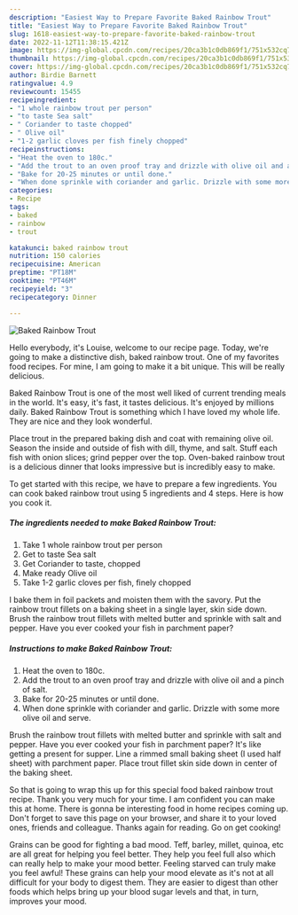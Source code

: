 ```yaml
---
description: "Easiest Way to Prepare Favorite Baked Rainbow Trout"
title: "Easiest Way to Prepare Favorite Baked Rainbow Trout"
slug: 1618-easiest-way-to-prepare-favorite-baked-rainbow-trout
date: 2022-11-12T11:38:15.421Z
image: https://img-global.cpcdn.com/recipes/20ca3b1c0db869f1/751x532cq70/baked-rainbow-trout-recipe-main-photo.jpg
thumbnail: https://img-global.cpcdn.com/recipes/20ca3b1c0db869f1/751x532cq70/baked-rainbow-trout-recipe-main-photo.jpg
cover: https://img-global.cpcdn.com/recipes/20ca3b1c0db869f1/751x532cq70/baked-rainbow-trout-recipe-main-photo.jpg
author: Birdie Barnett
ratingvalue: 4.9
reviewcount: 15455
recipeingredient:
- "1 whole rainbow trout per person"
- "to taste Sea salt"
- " Coriander to taste chopped"
- " Olive oil"
- "1-2 garlic cloves per fish finely chopped"
recipeinstructions:
- "Heat the oven to 180c."
- "Add the trout to an oven proof tray and drizzle with olive oil and a pinch of salt."
- "Bake for 20-25 minutes or until done."
- "When done sprinkle with coriander and garlic. Drizzle with some more olive oil and serve."
categories:
- Recipe
tags:
- baked
- rainbow
- trout

katakunci: baked rainbow trout 
nutrition: 150 calories
recipecuisine: American
preptime: "PT18M"
cooktime: "PT46M"
recipeyield: "3"
recipecategory: Dinner

---
```



![Baked Rainbow Trout](https://img-global.cpcdn.com/recipes/20ca3b1c0db869f1/751x532cq70/baked-rainbow-trout-recipe-main-photo.jpg)

Hello everybody, it's Louise, welcome to our recipe page. Today, we're going to make a distinctive dish, baked rainbow trout. One of my favorites food recipes. For mine, I am going to make it a bit unique. This will be really delicious.

Baked Rainbow Trout is one of the most well liked of current trending meals in the world. It's easy, it's fast, it tastes delicious. It's enjoyed by millions daily. Baked Rainbow Trout is something which I have loved my whole life. They are nice and they look wonderful.

Place trout in the prepared baking dish and coat with remaining olive oil. Season the inside and outside of fish with dill, thyme, and salt. Stuff each fish with onion slices; grind pepper over the top. Oven-baked rainbow trout is a delicious dinner that looks impressive but is incredibly easy to make.


To get started with this recipe, we have to prepare a few ingredients. You can cook baked rainbow trout using 5 ingredients and 4 steps. Here is how you cook it.

<!--inarticleads1-->

##### The ingredients needed to make Baked Rainbow Trout:

1. Take 1 whole rainbow trout per person
1. Get to taste Sea salt
1. Get  Coriander to taste, chopped
1. Make ready  Olive oil
1. Take 1-2 garlic cloves per fish, finely chopped


I bake them in foil packets and moisten them with the savory. Put the rainbow trout fillets on a baking sheet in a single layer, skin side down. Brush the rainbow trout fillets with melted butter and sprinkle with salt and pepper. Have you ever cooked your fish in parchment paper? 

<!--inarticleads2-->

##### Instructions to make Baked Rainbow Trout:

1. Heat the oven to 180c.
1. Add the trout to an oven proof tray and drizzle with olive oil and a pinch of salt.
1. Bake for 20-25 minutes or until done.
1. When done sprinkle with coriander and garlic. Drizzle with some more olive oil and serve.


Brush the rainbow trout fillets with melted butter and sprinkle with salt and pepper. Have you ever cooked your fish in parchment paper? It&#39;s like getting a present for supper. Line a rimmed small baking sheet (I used half sheet) with parchment paper. Place trout fillet skin side down in center of the baking sheet. 

So that is going to wrap this up for this special food baked rainbow trout recipe. Thank you very much for your time. I am confident you can make this at home. There is gonna be interesting food in home recipes coming up. Don't forget to save this page on your browser, and share it to your loved ones, friends and colleague. Thanks again for reading. Go on get cooking!

Grains can be good for fighting a bad mood. Teff, barley, millet, quinoa, etc are all great for helping you feel better. They help you feel full also which can really help to make your mood better. Feeling starved can truly make you feel awful! These grains can help your mood elevate as it's not at all difficult for your body to digest them. They are easier to digest than other foods which helps bring up your blood sugar levels and that, in turn, improves your mood.
